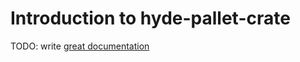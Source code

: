 # Introduction to hyde-pallet-crate

TODO: write [great documentation](http://jacobian.org/writing/great-documentation/what-to-write/)
